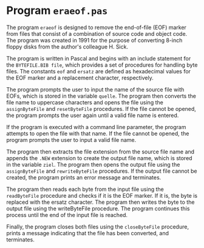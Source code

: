 # Program `eraeof.pas` ##

The program `eraeof` is designed to remove the end-of-file (EOF) marker from files that consist of a combination of source code and object code. The program was created in 1991 for the purpose of converting 8-inch floppy disks from the author's colleague H. Sick.

The program is written in Pascal and begins with an include statement for the `BYTEFILE.BIB file`, which provides a set of procedures for handling byte files. The constants `eof` and `ersatz` are defined as hexadecimal values for the EOF marker and a replacement character, respectively.

The program prompts the user to input the name of the source file with EOFs, which is stored in the variable `quelle`. The program then converts the file name to uppercase characters and opens the file using the `assignByteFile` and `resetByteFile` procedures. If the file cannot be opened, the program prompts the user again until a valid file name is entered.

If the program is executed with a command line parameter, the program attempts to open the file with that name. If the file cannot be opened, the program prompts the user to input a valid file name.

The program then extracts the file extension from the source file name and appends the `.NEW` extension to create the output file name, which is stored in the variable `ziel`. The program then opens the output file using the `assignByteFile` and `rewriteByteFile` procedures. If the output file cannot be created, the program prints an error message and terminates.

The program then reads each byte from the input file using the `readByteFile` procedure and checks if it is the EOF marker. If it is, the byte is replaced with the ersatz character. The program then writes the byte to the output file using the writeByteFile procedure. The program continues this process until the end of the input file is reached.

Finally, the program closes both files using the `closeByteFile` procedure, prints a message indicating that the file has been converted, and terminates.
